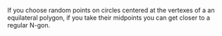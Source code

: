 If you choose random points on circles centered at the vertexes of a an equilateral polygon, if you take their midpoints you can get closer to a regular N-gon.
